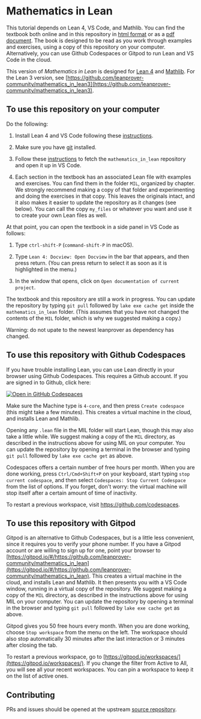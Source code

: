 # Mathematics in Lean

This tutorial depends on Lean 4, VS Code, and Mathlib.
You can find the textbook both online and in this repository
in
[html format](https://leanprover-community.github.io/mathematics_in_lean/)
or as a
[pdf document](https://leanprover-community.github.io/mathematics_in_lean/mathematics_in_lean.pdf).
The book is designed to be read as you work through examples and exercises,
using a copy of this repository on your computer.
Alternatively, you can use Github Codespaces or Gitpod to run Lean and VS Code in the cloud.

This version of *Mathematics in Lean* is designed for [Lean 4](https://leanprover.github.io/) and
[Mathlib](https://github.com/leanprover-community/mathlib4).
For the Lean 3 version, see [https://github.com/leanprover-community/mathematics_in_lean3](https://github.com/leanprover-community/mathematics_in_lean3).


## To use this repository on your computer

Do the following:

1. Install Lean 4 and VS Code following
   these [instructions](https://leanprover-community.github.io/get_started.html).

2. Make sure you have [git](https://git-scm.com/) installed.

3. Follow these [instructions](https://leanprover-community.github.io/install/project.html#working-on-an-existing-project)
   to fetch the `mathematics_in_lean` repository and open it up in VS Code.

4. Each section in the textbook has an associated Lean file with examples and exercises.
   You can find them in the folder `MIL`, organized by chapter.
   We strongly recommend making a copy of that folder and experimenting and doing the
   exercises in that copy.
   This leaves the originals intact, and it also makes it easier to update the repository as it changes (see below).
   You can call the copy `my_files` or whatever you want and use it to create
   your own Lean files as well.

At that point, you can open the textbook in a side panel in VS Code as follows:

1. Type `ctrl-shift-P` (`command-shift-P` in macOS).

2. Type `Lean 4: Docview: Open Docview` in the bar that appears, and then
  press return. (You can press return to select it as soon as it is highlighted
  in the menu.)

3. In the window that opens, click on `Open documentation of current project`.

The textbook and this repository are still a work in progress.
You can update the repository by typing `git pull`
followed by `lake exe cache get` inside the `mathematics_in_lean` folder.
(This assumes that you have not changed the contents of the `MIL` folder,
which is why we suggested making a copy.)

Warning: do not upate to the newest leanprover as dependency has changed.


## To use this repository with Github Codespaces

If you have trouble installing Lean, you can use Lean directly in your browser using Github
Codespaces.
This requires a Github account. If you are signed in to Github, click here:

<a href='https://codespaces.new/leanprover-community/mathematics_in_lean' target="_blank" rel="noreferrer noopener"><img src='https://github.com/codespaces/badge.svg' alt='Open in GitHub Codespaces' style='max-width: 100%;'></a>

Make sure the Machine type is `4-core`, and then press `Create codespace`
(this might take a few minutes).
This creates a virtual machine in the cloud,
and installs Lean and Mathlib.

Opening any `.lean` file in the MIL folder will start Lean,
though this may also take a little while.
We suggest making a copy of the `MIL` directory, as described
in the instructions above for using MIL on your computer.
You can update the repository by opening a terminal in the browser
and typing `git pull` followed by `lake exe cache get` as above.

Codespaces offers a certain number of free hours per month. When you are done working,
press `Ctrl/Cmd+Shift+P` on your keyboard, start typing `stop current codespace`, and then
select `Codespaces: Stop Current Codespace` from the list of options.
If you forget, don't worry: the virtual machine will stop itself after a certain
amount of time of inactivity.

To restart a previous workspace, visit <https://github.com/codespaces>.


## To use this repository with Gitpod

Gitpod is an alternative to Github Codespaces, but is a little less convenient,
since it requires you to verify your phone number.
If you have a Gitpod account or are willing to sign up for one,
point your browser to
[https://gitpod.io/#/https://github.com/leanprover-community/mathematics_in_lean](https://gitpod.io/#/https://github.com/leanprover-community/mathematics_in_lean).
This creates a virtual machine in the cloud,
and installs Lean and Mathlib.
It then presents you with a VS Code window, running in a virtual
copy of the repository.
We suggest making a copy of the `MIL` directory, as described
in the instructions above for using MIL on your computer.
You can update the repository by opening a terminal in the browser
and typing `git pull` followed by `lake exe cache get` as above.

Gitpod gives you 50 free hours every month.
When you are done working, choose `Stop workspace` from the menu on the left.
The workspace should also stop automatically
30 minutes after the last interaction or 3 minutes after closing the tab.

To restart a previous workspace, go to [https://gitpod.io/workspaces/](https://gitpod.io/workspaces/).
If you change the filter from Active to All, you will see all your recent workspaces.
You can pin a workspace to keep it on the list of active ones.


## Contributing

PRs and issues should be opened at the upstream
[source repository](https://github.com/avigad/mathematics_in_lean_source).
